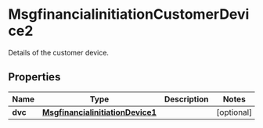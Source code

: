 

# MsgfinancialinitiationCustomerDevice2

Details of the customer device.
## Properties

Name | Type | Description | Notes
------------ | ------------- | ------------- | -------------
**dvc** | [**MsgfinancialinitiationDevice1**](MsgfinancialinitiationDevice1.md) |  |  [optional]



